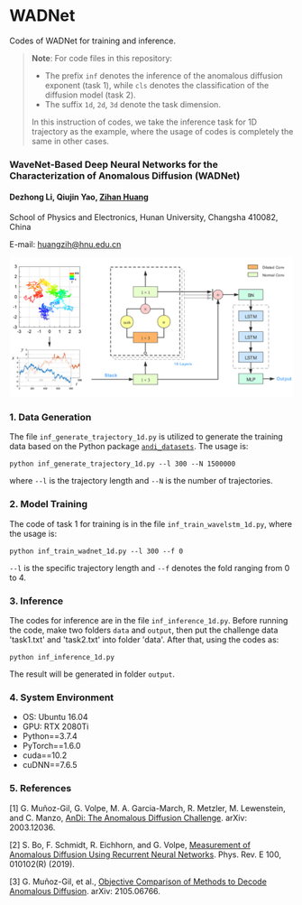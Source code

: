 # WADNet

Codes of WADNet for training and inference.

>**Note**: For code files in this repository:
> * The prefix `inf` denotes the inference of the anomalous diffusion exponent (task 1), while `cls` denotes the classification of the diffusion model (task 2). 
> * The suffix `1d`, `2d`, `3d` denote the task dimension. 
> 
> In this instruction of codes, we take the inference task for 1D trajectory as the example, where the usage of codes is completely the same in other cases.

### WaveNet-Based Deep Neural Networks for the Characterization of Anomalous Diffusion (WADNet)

#### Dezhong Li, Qiujin Yao, [Zihan Huang](http://grjl.hnu.edu.cn/p/2020162)

School of Physics and Electronics, Hunan University, Changsha 410082, China

E-mail: huangzih@hnu.edu.cn

![workflow](./images/workflow.jpg)

### 1. Data Generation
The file `inf_generate_trajectory_1d.py` is utilized to generate the training data based on the Python package [`andi_datasets`](https://github.com/AnDiChallenge/ANDI_datasets). The usage is:
```
python inf_generate_trajectory_1d.py --l 300 --N 1500000
```
where `--l` is the trajectory length and `--N` is the number of trajectories.

### 2. Model Training

The code of task 1 for training is in the file `inf_train_wavelstm_1d.py`, where the usage is:
```
python inf_train_wadnet_1d.py --l 300 --f 0
```
`--l` is the specific trajectory length and `--f` denotes the fold ranging from 0 to 4.

### 3. Inference

The codes for inference are in the file `inf_inference_1d.py`. Before running the code, make two folders `data` and `output`, then put the challenge data 'task1.txt' and 'task2.txt' into folder 'data'. After that, using the codes as:
```
python inf_inference_1d.py
```
The result will be generated in folder `output`.

### 4. System Environment
* OS: Ubuntu 16.04
* GPU: RTX 2080Ti
* Python==3.7.4
* PyTorch==1.6.0
* cuda==10.2
* cuDNN==7.6.5

### 5. References
[1] G. Muñoz-Gil, G. Volpe, M. A. Garcia-March, R. Metzler, M. Lewenstein, and C. Manzo, [AnDi: The Anomalous Diffusion Challenge](https://arxiv.org/abs/2003.12036). arXiv: 2003.12036.

[2] S. Bo, F. Schmidt, R. Eichhorn, and G. Volpe, [Measurement of Anomalous Diffusion Using Recurrent Neural Networks](https://journals.aps.org/pre/abstract/10.1103/PhysRevE.100.010102). Phys. Rev. E 100, 010102(R) (2019).

[3] G. Muñoz-Gil, et al., [Objective Comparison of Methods to Decode Anomalous Diffusion](https://arxiv.org/abs/2105.06766). arXiv: 2105.06766.
